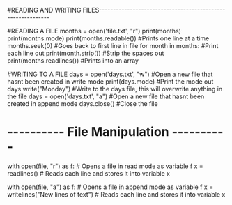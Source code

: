 #READING AND WRITING FILES------------------------------------------------------------

#READING A FILE
months = open('file.txt', "r")
print(months)
print(months.mode)
print(months.readable()) #Prints one line at a time
months.seek(0) #Goes back to first line in file
for month in months: #Print each line out
    print(month.strip()) #Strip the spaces out
print(months.readlines()) #Prints into an array


#WRITING TO A FILE
days = open('days.txt', "w") #Open a new file that hasnt been created in write mode
print(days.mode) #Print the mode out
days.write("Monday") #Write to the days file, this will overwrite anything in the file
days = open('days.txt', "a") #Open a new file that hasnt been created in append mode
days.close() #Close the file

# ---------- File Manipulation ----------
with open(file, "r") as f:  # Opens a file in read mode as variable f
      x = readlines()  # Reads each line and stores it into variable x

with open(file, "a") as f:  # Opens a file in append mode as variable f
      x = writelines("New lines of text")  # Reads each line and stores it into variable x